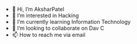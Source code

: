 - 👋 Hi, I’m AksharPatel
- 👀 I’m interested in Hacking
- 🌱 I’m currently learning Information Technology
- 💞️ I’m looking to collaborate on Dav C
- 📫 How to reach me via email

<!---
ajstyle1586/ajstyle1586 is a ✨ special ✨ repository because its `README.md` (this file) appears on your GitHub profile.
You can click the Preview link to take a look at your changes.
--->
